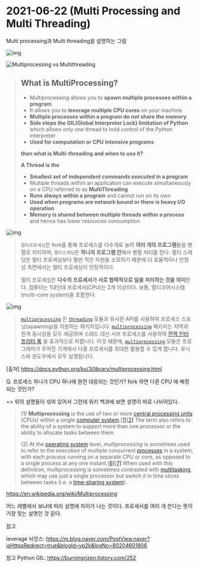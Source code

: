 # 2021-06-22 (Multi Processing and Multi Threading)

Multi processing과 Multi threading을 설명하는 그림

![img](https://miro.medium.com/max/1526/1*F8ckVaR__PlBssnf-mn76A.png)

![Multiprocessing vs Multithreading](https://i.imgur.com/eO0ux4b.jpg)

> ## What is MultiProcessing?
>
> - Multiprocessing allows you to **spawn multiple processes within a program**.
> - It allows you to **leverage multiple CPU cores** on your machine
> - **Multiple processes within a program do not share the memory**
> - **Side steps the GIL(Global Interpreter Lock) limitation of Python** which allows only one thread to hold control of the Python interpreter
> - **Used for computation or CPU intensive programs**
>
> **then what is Multi-threading and when to use it?**
>
> **A Thread is the**
>
> - **Smallest set of independent commands executed in a program**
> - Multiple threads within an application can execute simultaneously on a CPU referred to as **MultiThreading**
> - **Runs always within a program** and cannot run on its own
> - **Used when programs are network bound or there is heavy I/O operation**
> - **Memory is shared between multiple threads within a process** and hence has lower resources consumption

![img](https://miro.medium.com/max/747/1*6Y7JWcTJUS4v4_CVHx8CCA.png)

> `멀티프로세싱`은 fork를 통해 프로세스를 다수개로 늘려 **여러 개의 프로그램**들을 병렬로 처리하며, `멀티스레딩`은 **하나의 프로그램 안**에서 병렬 처리를 한다.
> 멀티 스레딩은 멀티 프로세싱보다 훨씬 적은 자원을 소모하기 때문에 더 효율적이나 안정성 측면에서는 멀티 프로세싱이 안정적이다.
>
> 멀티 프로세싱은 **다수의 프로세서가 서로 협력적으로 일을 처리하는 것을 의미**한다.
> 컴퓨터는 1대인데 프로세서(CPU)는 2개 이상이다. 보통, 멀티코어시스템(multi-core system)을 포함한다.

![img](https://media.vlpt.us/images/chy0428/post/64d411b0-0f60-48e0-897e-f535e98ee9d0/image.png)



> [`multiprocessing`](https://docs.python.org/ko/3/library/multiprocessing.html#module-multiprocessing) 은 [`threading`](https://docs.python.org/ko/3/library/threading.html#module-threading) 모듈과 유사한 API를 사용하여 프로세스 스포닝(spawning)을 지원하는 패키지입니다. [`multiprocessing`](https://docs.python.org/ko/3/library/multiprocessing.html#module-multiprocessing) 패키지는 지역과 원격 동시성을 모두 제공하며 스레드 대신 서브 프로세스를 사용하여 [전역 인터프리터 록](https://docs.python.org/ko/3/glossary.html#term-global-interpreter-lock) 을 효과적으로 피합니다. 이것 때문에, [`multiprocessing`](https://docs.python.org/ko/3/library/multiprocessing.html#module-multiprocessing) 모듈은 프로그래머가 주어진 기계에서 다중 프로세서를 최대한 활용할 수 있게 합니다. 유닉스와 윈도우에서 모두 실행됩니다.

[출처] https://docs.python.org/ko/3/library/multiprocessing.html



Q. 프로세스 하나가 CPU 하나에 완전 대응되는 것인가? fork 하면 다른 CPU 에 배정되는 것인가?

=> 위의 설명들이 섞여 있어서 그런데 위키 백과에 보면 설명이 따로 나뉘어있다.

> (1) **Multiprocessing** is the use of two or more [central processing units](https://en.wikipedia.org/wiki/CPU) (CPUs) within a single [computer system](https://en.wikipedia.org/wiki/Computer_system).[[1\]](https://en.wikipedia.org/wiki/Multiprocessing#cite_note-Rajagopal1999-1)[[2\]](https://en.wikipedia.org/wiki/Multiprocessing#cite_note-EbbersKettner2012-2) The term also refers to the ability of a system to support more than one processor or the ability to allocate tasks between them. 
>
> (2) At the [operating system](https://en.wikipedia.org/wiki/Operating_system) level, *multiprocessing* is sometimes used to refer to the execution of multiple concurrent [processes](https://en.wikipedia.org/wiki/Process_(computing)) in a system, with each process running on a separate CPU or core, as opposed to a single process at any one instant.[[6\]](https://en.wikipedia.org/wiki/Multiprocessing#cite_note-MorleyParker2012-6)[[7\]](https://en.wikipedia.org/wiki/Multiprocessing#cite_note-Shibu-7) When used with this definition, multiprocessing is sometimes contrasted with [multitasking](https://en.wikipedia.org/wiki/Computer_multitasking), which may use just a single processor but switch it in time slices between tasks (i.e. a [time-sharing system](https://en.wikipedia.org/wiki/Time-sharing_system)). 

https://en.wikipedia.org/wiki/Multiprocessing

어느 레벨에서 보냐에 따라 설명에 차이가 나는 것이다. 프로세서를 여러 개 쓴다는 뜻이 가장 맞는 설명인 것 같다.



참고

leverage 뉘앙스: https://m.blog.naver.com/PostView.naver?isHttpsRedirect=true&blogId=yp2k&logNo=80204601806

참고 Python GIL: https://burningrizen.tistory.com/252
